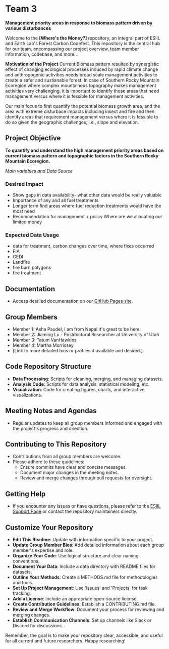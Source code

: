 # Team 3 

**Management priority areas in response to biomass pattern driven by various disturbances**


Welcome to the **[Where's the Money?]** repository, an integral part of ESIIL and Earth Lab's Forest Carbon Codefest. This repository is the central hub for our team, encompassing our project overview, team member information, codebase, and more...

**Motivation of the Project**
Current Biomass pattern resulted by synergistic effect of changing ecological processes induced by rapid climate change and anthropogenic activities needs broad scale management activities to create a safer and sustianable forest. In case of Southern Rocky Mountain Ecoregion where complex mountainous topography makes management activities very challenging, it is important to identify those areas that need management versus where it is fessible for management activities.

Our main focus to first quantify the potential biomass growth area, and the area with extreme disturbace impacts including insect and fire and then identify areas that requirement management versus where it is fessible to do so given the geographic challenges, i.e., slope and elevation.

## Project Objective

**To quantify and understand the high management priority areas based on current biomass pattern and topographic factors in the Southern Rocky Mountain Ecoregion.**

*Main variables and Data Source*

### Desired Impact
* Show gaps in data availability- what other data would be really valuable 
* Importance of any and all fuel treatments 
* Longer term find areas where fuel reduction treatments would have the most need 
* Recommendation for management + policy Where are we allocating our limited money 

### Expected Data Usage 
*  data for treatment, carbon changes over time, where fixes occurred
* FIA 
* GEDI
* Landfire 
* fire burn polygons 
* fire treatment 


## Documentation
- Access detailed documentation on our [GitHub Pages site](https://your-gh-pages-url/).


## Group Members
- Member 1: Asha Paudel, I am from Nepal.It's great to be here.
- Member 2: Jiaming Lu - Postdoctoral Researcher at University of Utah
- Member 3: Tatum VanHawkins
- Member 4: Martha Morrissey 
- [Link to more detailed bios or profiles if available and desired.]

## Code Repository Structure
- **Data Processing**: Scripts for cleaning, merging, and managing datasets.
- **Analysis Code**: Scripts for data analysis, statistical modeling, etc.
- **Visualization**: Code for creating figures, charts, and interactive visualizations.

## Meeting Notes and Agendas
- Regular updates to keep all group members informed and engaged with the project's progress and direction.

## Contributing to This Repository
- Contributions from all group members are welcome.
- Please adhere to these guidelines:
  - Ensure commits have clear and concise messages.
  - Document major changes in the meeting notes.
  - Review and merge changes through pull requests for oversight.

## Getting Help
- If you encounter any issues or have questions, please refer to the [ESIIL Support Page](https://esiil-support-page-url/) or contact the repository maintainers directly.

## Customize Your Repository
- **Edit This Readme**: Update with information specific to your project.
- **Update Group Member Bios**: Add detailed information about each group member's expertise and role.
- **Organize Your Code**: Use logical structure and clear naming conventions.
- **Document Your Data**: Include a data directory with README files for datasets.
- **Outline Your Methods**: Create a METHODS.md file for methodologies and tools.
- **Set Up Project Management**: Use 'Issues' and 'Projects' for task tracking.
- **Add a License**: Include an appropriate open-source license.
- **Create Contribution Guidelines**: Establish a CONTRIBUTING.md file.
- **Review and Merge Workflow**: Document your process for reviewing and merging changes.
- **Establish Communication Channels**: Set up channels like Slack or Discord for discussions.

Remember, the goal is to make your repository clear, accessible, and useful for all current and future researchers. Happy researching!
